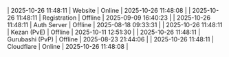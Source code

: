 | 2025-10-26 11:48:11 | Website | Online | 2025-10-26 11:48:08 |
| 2025-10-26 11:48:11 | Registration | Offline | 2025-09-09 16:40:23 |
| 2025-10-26 11:48:11 | Auth Server | Offline | 2025-08-18 09:33:31 |
| 2025-10-26 11:48:11 | Kezan (PvE) | Offline | 2025-10-11 12:51:30 |
| 2025-10-26 11:48:11 | Gurubashi (PvP) | Offline | 2025-08-23 21:44:06 |
| 2025-10-26 11:48:11 | Cloudflare | Online | 2025-10-26 11:48:08 |
